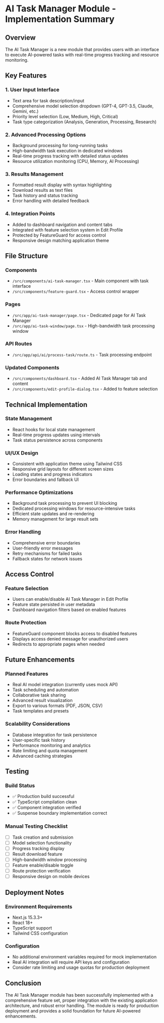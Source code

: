 # AI Task Manager Module - Implementation Summary

## Overview
The AI Task Manager is a new module that provides users with an interface to execute AI-powered tasks with real-time progress tracking and resource monitoring.

## Key Features

### 1. User Input Interface
- Text area for task description/input
- Comprehensive model selection dropdown (GPT-4, GPT-3.5, Claude, Gemini, etc.)
- Priority level selection (Low, Medium, High, Critical)
- Task type categorization (Analysis, Generation, Processing, Research)

### 2. Advanced Processing Options
- Background processing for long-running tasks
- High-bandwidth task execution in dedicated windows
- Real-time progress tracking with detailed status updates
- Resource utilization monitoring (CPU, Memory, AI Processing)

### 3. Results Management  
- Formatted result display with syntax highlighting
- Download results as text files
- Task history and status tracking
- Error handling with detailed feedback

### 4. Integration Points
- Added to dashboard navigation and content tabs
- Integrated with feature selection system in Edit Profile
- Protected by FeatureGuard for access control
- Responsive design matching application theme

## File Structure

### Components
- `/src/components/ai-task-manager.tsx` - Main component with task interface
- `/src/components/feature-guard.tsx` - Access control wrapper

### Pages
- `/src/app/ai-task-manager/page.tsx` - Dedicated page for AI Task Manager
- `/src/app/ai-task-window/page.tsx` - High-bandwidth task processing window

### API Routes
- `/src/app/api/ai/process-task/route.ts` - Task processing endpoint

### Updated Components
- `/src/components/dashboard.tsx` - Added AI Task Manager tab and content
- `/src/components/edit-profile-dialog.tsx` - Added to feature selection

## Technical Implementation

### State Management
- React hooks for local state management
- Real-time progress updates using intervals
- Task status persistence across components

### UI/UX Design
- Consistent with application theme using Tailwind CSS
- Responsive grid layouts for different screen sizes
- Loading states and progress indicators
- Error boundaries and fallback UI

### Performance Optimizations
- Background task processing to prevent UI blocking
- Dedicated processing windows for resource-intensive tasks
- Efficient state updates and re-rendering
- Memory management for large result sets

### Error Handling
- Comprehensive error boundaries
- User-friendly error messages
- Retry mechanisms for failed tasks
- Fallback states for network issues

## Access Control

### Feature Selection
- Users can enable/disable AI Task Manager in Edit Profile
- Feature state persisted in user metadata
- Dashboard navigation filters based on enabled features

### Route Protection
- FeatureGuard component blocks access to disabled features
- Displays access denied message for unauthorized users
- Redirects to appropriate pages when needed

## Future Enhancements

### Planned Features
- Real AI model integration (currently uses mock API)
- Task scheduling and automation
- Collaborative task sharing
- Advanced result visualization
- Export to various formats (PDF, JSON, CSV)
- Task templates and presets

### Scalability Considerations
- Database integration for task persistence
- User-specific task history
- Performance monitoring and analytics
- Rate limiting and quota management
- Advanced caching strategies

## Testing

### Build Status
- ✅ Production build successful
- ✅ TypeScript compilation clean
- ✅ Component integration verified
- ✅ Suspense boundary implementation correct

### Manual Testing Checklist
- [ ] Task creation and submission
- [ ] Model selection functionality
- [ ] Progress tracking display
- [ ] Result download feature
- [ ] High-bandwidth window processing
- [ ] Feature enable/disable toggle
- [ ] Route protection verification
- [ ] Responsive design on mobile devices

## Deployment Notes

### Environment Requirements
- Next.js 15.3.3+
- React 18+
- TypeScript support
- Tailwind CSS configuration

### Configuration
- No additional environment variables required for mock implementation
- Real AI integration will require API keys and configuration
- Consider rate limiting and usage quotas for production deployment

## Conclusion

The AI Task Manager module has been successfully implemented with a comprehensive feature set, proper integration with the existing application architecture, and robust error handling. The module is ready for production deployment and provides a solid foundation for future AI-powered enhancements.
